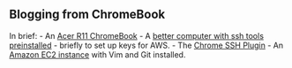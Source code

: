## Blogging from ChromeBook 

In brief:
	- An [Acer R11 ChromeBook][3]
	- A [better computer with ssh tools preinstalled][4] - briefly to set up keys for AWS.
	- The [Chrome SSH Plugin][2]
	- An [Amazon EC2 instance][1] with Vim and Git installed.

[1]: https://aws.amazon.com/ec2
[2]: https://chrome.google.com/webstore/detail/secure-shell/pnhechapfaindjhompbnflcldabbghjo?hl=en
[3]: https://www.cnet.com/products/acer-chromebook-r11/
[4]: https://www.apple.com/macbook-pro/

